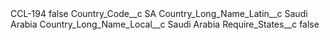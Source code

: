 <?xml version="1.0" encoding="UTF-8"?>
<CustomMetadata xmlns="http://soap.sforce.com/2006/04/metadata" xmlns:xsi="http://www.w3.org/2001/XMLSchema-instance" xmlns:xsd="http://www.w3.org/2001/XMLSchema">
    <label>CCL-194</label>
    <protected>false</protected>
    <values>
        <field>Country_Code__c</field>
        <value xsi:type="xsd:string">SA</value>
    </values>
    <values>
        <field>Country_Long_Name_Latin__c</field>
        <value xsi:type="xsd:string">Saudi Arabia</value>
    </values>
    <values>
        <field>Country_Long_Name_Local__c</field>
        <value xsi:type="xsd:string">Saudi Arabia</value>
    </values>
    <values>
        <field>Require_States__c</field>
        <value xsi:type="xsd:boolean">false</value>
    </values>
</CustomMetadata>

